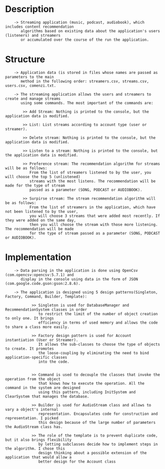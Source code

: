 # Description
        
        -> Streaming application (music, podcast, audiobook), which includes content recommendation
           algorithms based on existing data about the application's users (listeners) and streamers
           or accumulated over the course of the run the application.


# Structure

        -> Application data (is stored in files whose names are passed as parameters to the main
           method in the following order: streamers.csv, streams.csv, users.csv, comenzi.txt.
           
        -> The streaming application allows the users and streamers to create and manage streams
           using some commands. The most important of the commands are:   
            
            >> Add Stream: Nothing is printed to the console, but the application data is modified.
            
            >> List: List streams according to account type (user or streamer).
            
            >> Delete stream: Nothing is printed to the console, but the application data is modified.
            
            >> Listen to a stream: Nothing is printed to the console, but the application data is modified.
            
            >> Preference stream: The recommendation algorithm for streams will be as follows:
               From the list of streamers listened to by the user, you will choose the top 5 (unlistened)
               streams with the most listens. The recommendation will be made for the type of stream
               passed as a parameter (SONG, PODCAST or AUDIOBOOK).
               
            >> Surpirse stream: The stream recommendation algorithm will be as follows:
               From the list of streamers in the application, which have not been listened to by the user,
               you will choose 3 streams that were added most recently. If they were added on the same day,
               then you will choose the stream with those more listening. The recommendation will be made
               for the type of stream passed as a parameter (SONG, PODCAST or AUDIOBOOK).

# Implementation

        -> Data parsing in the application is done using OpenCsv (com.opencsv:opencsv:5.7.1) and
           display in the console using data in the form of JSON (com.google.code.gson:gson:2.8.6).

        -> The application is designed using 5 design patterns(Singleton, Factory, Command, Builder, Template):

                >> Singleton is used for DatabaseManager and RecommendationSystem classes in order
                   to restrict the limit of the number of object creation to only one. It brings
                   efficiency in terms of used memory and allows the code to share a class more easily.

                >> Factory design pattern is used for Account instantiation (User or Streamer).
                   It allows the sub-classes to choose the type of objects to create. It promotes
                   the loose-coupling by eliminating the need to bind application-specific classes
                   into the code.


                >> Command is used to decouple the classes that invoke the operation from the object
                   that knows how to execute the operation. All the command in the system are designed
                   using this pattern, including InitSystem and ClearSystem that manages the database.

                >> Builder is used for AudioStream class and allows to vary a object's internal
                   representation. Encapsulates code for construction and representation. I picked
                   this design because of the large number of parameters the AudioStream class has.

                >> The role of the template is to prevent duplicate code, but it also brings flexibility
                   by letting subclasses decide how to implement steps in the algorithm. I chose this
                   design thinking about a possible extension of the application that would allow a
                   better design for the Account class
